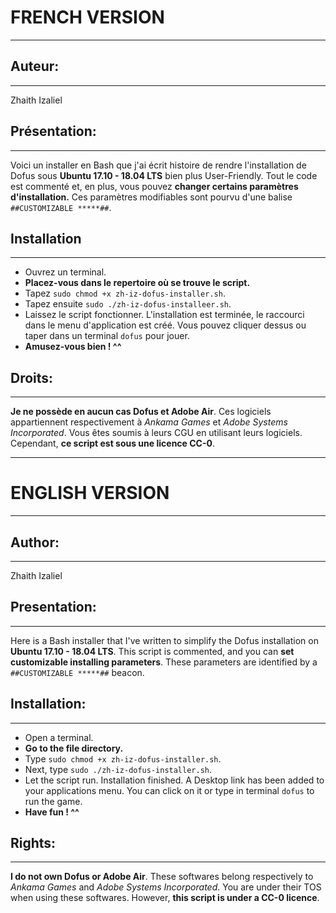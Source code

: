 # FRENCH VERSION
---------------

## Auteur:
---------
Zhaith Izaliel

## Présentation:
---------------
Voici un installer en Bash que j'ai écrit histoire de rendre l'installation de Dofus sous **Ubuntu 17.10 - 18.04 LTS** bien plus User-Friendly.
Tout le code est commenté et, en plus, vous pouvez **changer certains paramètres d'installation.**
Ces paramètres modifiables sont pourvu d'une balise `##CUSTOMIZABLE *****##`.

## Installation
--------------
* Ouvrez un terminal.
* **Placez-vous dans le repertoire où se trouve le script.**
* Tapez `sudo chmod +x zh-iz-dofus-installer.sh`.
* Tapez ensuite `sudo ./zh-iz-dofus-installeer.sh`.
* Laissez le script fonctionner. L'installation est terminée, le raccourci dans le menu d'application est créé. Vous pouvez cliquer dessus ou taper dans un terminal `dofus` pour jouer.
* **Amusez-vous bien ! ^^**

## Droits:
---------
**Je ne possède en aucun cas Dofus et Adobe Air**. Ces logiciels appartiennent respectivement à *Ankama Games* et *Adobe Systems Incorporated*. Vous êtes soumis à leurs CGU en utilisant leurs logiciels.
Cependant, **ce script est sous une licence CC-0**.

-------

# ENGLISH VERSION
----------------

## Author:
---------
Zhaith Izaliel

## Presentation:
---------------

Here is a Bash installer that I've written to simplify the Dofus installation on **Ubuntu 17.10 - 18.04 LTS**.
This script is commented, and you can **set customizable installing parameters**.
These parameters are identified by a `##CUSTOMIZABLE *****##` beacon.

## Installation:
---------------
* Open a terminal.
* **Go to the file directory.**
* Type `sudo chmod +x zh-iz-dofus-installer.sh`.
* Next, type `sudo ./zh-iz-dofus-installer.sh`.
* Let the script run. Installation finished. A Desktop link has been added to your applications menu. You can click on it or type in terminal `dofus` to run the game.
* **Have fun ! ^^**

## Rights:
---------

**I do not own Dofus or Adobe Air**. These softwares belong respectively to *Ankama Games* and *Adobe Systems Incorporated*. You are under their TOS when using these softwares.
However, **this script is under a CC-0 licence**.
